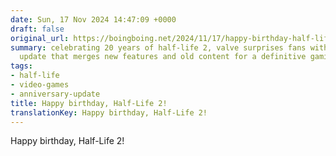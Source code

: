 ```yaml
---
date: Sun, 17 Nov 2024 14:47:09 +0000
draft: false
original_url: https://boingboing.net/2024/11/17/happy-birthday-half-life-2.html
summary: celebrating 20 years of half-life 2, valve surprises fans with an anniversary
  update that merges new features and old content for a definitive gaming experience.
tags:
- half-life
- video-games
- anniversary-update
title: Happy birthday, Half-Life 2!
translationKey: Happy birthday, Half-Life 2!
---
```


Happy birthday, Half-Life 2!